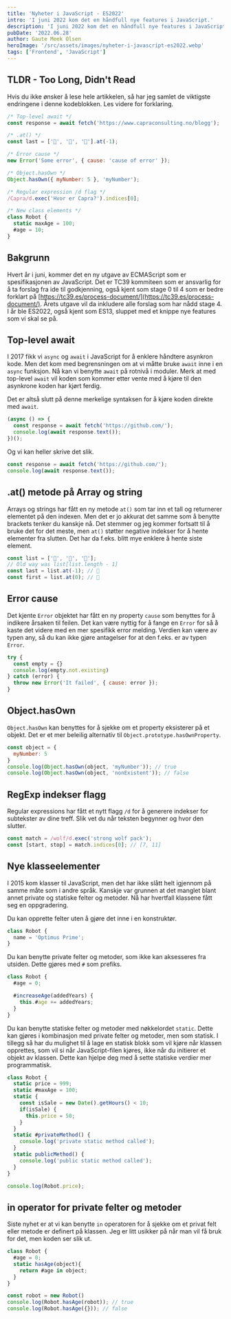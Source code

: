 ```yaml
---
title: 'Nyheter i JavaScript - ES2022'
intro: 'I juni 2022 kom det en håndfull nye features i JavaScript.'
description: 'I juni 2022 kom det en håndfull nye features i JavaScript. Les mer >>'
pubDate: '2022.06.28'
author: Gaute Meek Olsen
heroImage: '/src/assets/images/nyheter-i-javascript-es2022.webp'
tags: ['Frontend', 'JavaScript']
---
```


## TLDR - Too Long, Didn't Read

Hvis du ikke ønsker å lese hele artikkelen, så har jeg samlet de viktigste endringene i denne kodeblokken. Les videre for forklaring.

```js
/* Top-level await */
const response = await fetch('https://www.capraconsulting.no/blogg');

/* .at() */
const last = ['🐯', '🐥', '🦞'].at(-1);

/* Error cause */
new Error('Some error', { cause: 'cause of error' });

/* Object.hasOwn */
Object.hasOwn({ myNumber: 5 }, 'myNumber');

/* Regular expression /d flag */
/Capra/d.exec('Hvor er Capra?').indices[0];

/* New class elements */
class Robot {
  static maxAge = 100;
  #age = 10;
}
```

## Bakgrunn

Hvert år i juni, kommer det en ny utgave av ECMAScript som er spesifikasjonen av JavaScript. Det er TC39 kommiteen som er ansvarlig for å ta forslag fra ide til godkjenning, også kjent som stage 0 til 4 som er bedre forklart på [https://tc39.es/process-document/](https://tc39.es/process-document/). Årets utgave vil da inkludere alle forslag som har nådd stage 4. I år ble ES2022, også kjent som ES13, sluppet med et knippe nye features som vi skal se på.

## Top-level await

I 2017 fikk vi `async` og `await` i JavaScript for å enklere håndtere asynkron kode. Men det kom med begrensningen om at vi måtte bruke `await` inne i en `async` funksjon. Nå kan vi benytte `await` på rotnivå i moduler. Merk at med top-level `await` vil koden som kommer etter vente med å kjøre til den asynkrone koden har kjørt ferdig.

Det er altså slutt på denne merkelige syntaksen for å kjøre koden direkte med `await`.

```js
(async () => {
  const response = await fetch('https://github.com/');
  console.log(await response.text());
})();
```

Og vi kan heller skrive det slik.

```js
const response = await fetch('https://github.com/');
console.log(await response.text());
```

## .at() metode på Array og string

Arrays og strings har fått en ny metode `at()` som tar inn et tall og returnerer elementet på den indexen. Men det er jo akkurat det samme som å benytte brackets tenker du kanskje nå. Det stemmer og jeg kommer fortsatt til å bruke det for det meste, men `at()` støtter negative indekser for å hente elementer fra slutten. Det har da f.eks. blitt mye enklere å hente siste element.

```js
const list = ['🐯', '🐥', '🦞'];
// Old way was list[list.length - 1]
const last = list.at(-1); // 🦞
const first = list.at(0); // 🐯
```

## Error cause

Det kjente `Error` objektet har fått en ny property `cause` som benyttes for å indikere årsaken til feilen. Det kan være nyttig for å fange en `Error` for så å kaste det videre med en mer spesifikk error melding. Verdien kan være av typen any, så du kan ikke gjøre antagelser for at den f.eks. er av typen `Error`.

```js
try {
  const empty = {}
  console.log(empty.not.existing)
} catch (error) {
  throw new Error('It failed', { cause: error });
}
```

## Object.hasOwn

`Object.hasOwn` kan benyttes for å sjekke om et property eksisterer på et objekt. Det er et mer beleilig alternativ til `Object.prototype.hasOwnProperty`.

```js
const object = {
  myNumber: 5
}
console.log(Object.hasOwn(object, 'myNumber')); // true
console.log(Object.hasOwn(object, 'nonExistent')); // false
```

##  RegExp indekser flagg

Regular expressions har fått et nytt flagg `/d` for å generere indekser for subtekster av dine treff. Slik vet du når teksten begynner og hvor den slutter.

```js
const match = /wolf/d.exec('strong wolf pack');
const [start, stop] = match.indices[0]; // [7, 11]
```

## Nye klasseelementer

I 2015 kom klasser til JavaScript, men det har ikke slått helt igjennom på samme måte som i andre språk. Kanskje var grunnen at det manglet blant annet private og statiske felter og metoder. Nå har hvertfall klassene fått seg en oppgradering.

Du kan opprette felter uten å gjøre det inne i en konstruktør.

```js
class Robot {
  name = 'Optimus Prime';
}
```

Du kan benytte private felter og metoder, som ikke kan aksesseres fra utsiden. Dette gjøres med `#` som prefiks.

```js
class Robot {
  #age = 0;

  #increaseAge(addedYears) {
    this.#age += addedYears;
  }
}
```

Du kan benytte statiske felter og metoder med nøkkelordet `static`. Dette kan gjøres i kombinasjon med private felter og metoder, men som statisk. I tillegg så har du mulighet til å lage en statisk blokk som vil kjøre når klassen opprettes, som vil si når JavaScript-filen kjøres, ikke når du initierer et objekt av klassen. Dette kan hjelpe deg med å sette statiske verdier mer programmatisk.

```js
class Robot {
  static price = 999;
  static #maxAge = 100;
  static {
    const isSale = new Date().getHours() < 10;
    if(isSale) {
      this.price = 50;
    }
  }
  static #privateMethod() {
    console.log('private static method called');
  }
  static publicMethod() {
    console.log('public static method called');
  }
}

console.log(Robot.price);
```

## in operator for private felter og metoder

Siste nyhet er at vi kan benytte `in` operatoren for å sjekke om et privat felt eller metode er definert på klassen. Jeg er litt usikker på når man vil få bruk for det, men koden ser slik ut.

```js
class Robot {
  #age = 0;
  static hasAge(object){
    return #age in object;
  }
}

const robot = new Robot()
console.log(Robot.hasAge(robot)); // true
console.log(Robot.hasAge({})); // false
```
